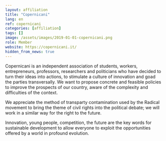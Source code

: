 ```yaml
---
layout: affiliation
title: "Copernicani"
lang: en
ref: copernicani
categories: [affiliation]
tags: []
image: /assets/images/2019-01-01-copernicani.png
role: Member
website: https://copernicani.it/
hidden_from_news: true
---
```


Copernicani is an independent association of students, workers, entrepreneurs, professors, researchers and politicians who have decided to turn their ideas into actions, to stimulate a culture of innovation and goad the parties transversally. We want to propose concrete and feasible policies to improve the prospects of our country, aware of the complexity and difficulties of the context.

We appreciate the method of transparty contamination used by the Radical movement to bring the theme of civil rights into the political debate; we will work in a similar way for the right to the future.

Innovation, young people, competition, the future are the key words for sustainable development to allow everyone to exploit the opportunities offered by a world in profound evolution.
